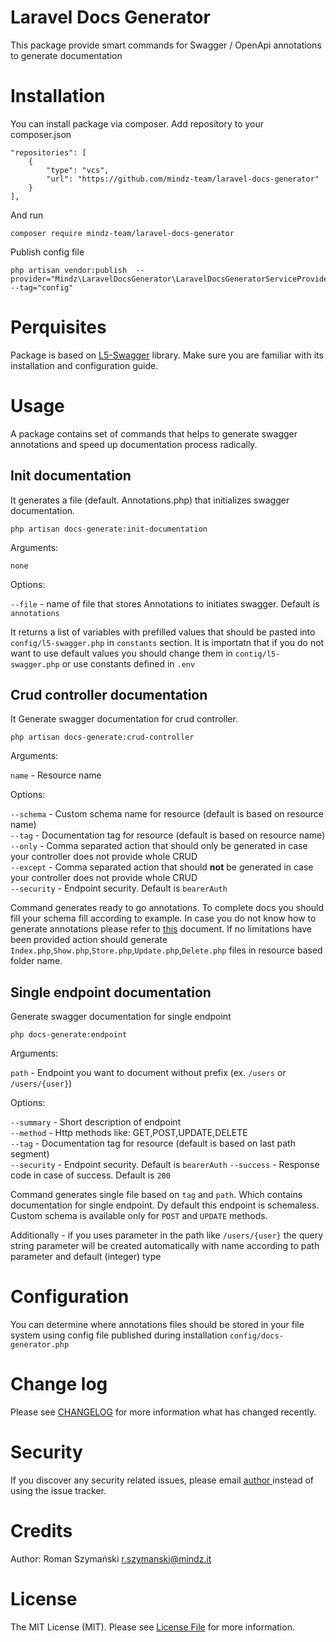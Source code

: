# Laravel Docs Generator

This package provide smart commands for Swagger / OpenApi annotations to generate documentation

# Installation

You can install package via composer. Add repository to your composer.json

    "repositories": [
        {
            "type": "vcs",
            "url": "https://github.com/mindz-team/laravel-docs-generator"
        }
    ],

And run

    composer require mindz-team/laravel-docs-generator

Publish config file

    php artisan vendor:publish  --provider="Mindz\LaravelDocsGenerator\LaravelDocsGeneratorServiceProvider"" --tag="config"

# Perquisites

Package is based on [L5-Swagger](https://github.com/DarkaOnLine/L5-Swagger) library. Make sure you are familiar with its
installation and configuration guide.

# Usage

A package contains set of commands that helps to generate swagger annotations and speed up documentation process
radically.

## Init documentation

It generates a file (default. Annotations.php) that initializes swagger documentation.

```shell
php artisan docs-generate:init-documentation
```

Arguments:

`none`

Options:

`--file` - name of file that stores Annotations to initiates swagger. Default is `annotations`

It returns a list of variables with prefilled values that should be pasted into `config/l5-swagger.php` in `constants`
section. It is importatn that if you do not want to use default values you should change them in `contig/l5-swagger.php`
or use constants defined in `.env`

## Crud controller documentation

It Generate swagger documentation for crud controller.

```shell
php artisan docs-generate:crud-controller
```

Arguments:

`name` - Resource name

Options:

`--schema` - Custom schema name for resource (default is based on resource name)<br>
`--tag` - Documentation tag for resource (default is based on resource name)<br>
`--only` - Comma separated action that should only be generated in case your controller does not provide whole CRUD<br>
`--except` - Comma separated action that should **not** be generated in case your controller does not provide whole
CRUD<br>
`--security` - Endpoint security. Default is `bearerAuth`

Command generates ready to go annotations. To complete docs you should fill your schema fill according to example. In case you do not know how to generate annotations please refer to [this](https://github.com/zircote/swagger-php/tree/master/Examples/petstore-3.0/models) document.
If no limitations have been provided action should generate `Index.php`,`Show.php`,`Store.php`,`Update.php`,`Delete.php` files in resource based folder name.

## Single endpoint documentation

Generate swagger documentation for single endpoint

```shell
php docs-generate:endpoint
```

Arguments:

`path` - Endpoint you want to document without prefix (ex. `/users` or `/users/{user}`)

Options:

`--summary` - Short description of endpoint<br>
`--method` - Http methods like: GET,POST,UPDATE,DELETE<br>
`--tag` - Documentation tag for resource (default is based on last path segment)<br>
`--security` - Endpoint security. Default is `bearerAuth`
`--success` - Response code in case of success. Default is `200`

Command generates single file based on `tag` and `path`. Which contains documentation for single endpoint. Dy default this endpoint is schemaless. Custom schema is available only for `POST` and `UPDATE` methods.

Additionally - if you uses parameter in the path like `/users/{user}` the query string parameter will be created automatically with name according to path parameter and default (integer) type

# Configuration

You can determine where annotations files should be stored in your file system using config file published during installation `config/docs-generator.php`

# Change log

Please see [CHANGELOG](CHANGELOG.md) for more information what has changed recently.

# Security

If you discover any security related issues, please email [author ](mailto:r.szymanski@mindz.it) instead of using the
issue tracker.

# Credits

Author: Roman Szymański [r.szymanski@mindz.it](mailto:r.szymanski@mindz.it)

# License

The MIT License (MIT). Please see [License File](LICENSE.md) for more information.
